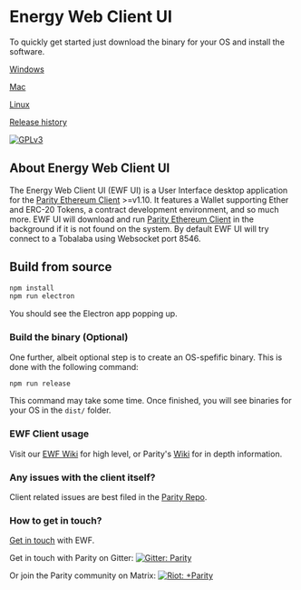# Energy Web Client UI

To quickly get started just download the binary for your OS and install the software.

[Windows](https://github.com/energywebfoundation/energyweb-ui/releases/download/v0.4.0/parity-ui-setup-0.4.0.exe)

[Mac](https://github.com/energywebfoundation/energyweb-ui/releases/download/v0.4.0/parity-ui-0.4.0.pkg)

[Linux](https://github.com/energywebfoundation/energyweb-ui/releases/download/v0.4.0/parity-ui_0.4.0_amd64.deb)

[Release history](https://github.com/energywebfoundation/energyweb-ui/releases)

[![GPLv3](https://img.shields.io/badge/license-GPL%20v3-green.svg)](https://www.gnu.org/licenses/gpl-3.0.en.html)

## About Energy Web Client UI

The Energy Web Client UI (EWF UI) is a User Interface desktop application for the [Parity Ethereum Client](https://github.com/paritytech/parity/blob/master/README.md) >=v1.10. It features a Wallet supporting Ether and ERC-20 Tokens, a contract development environment, and so much more. EWF UI will download and run [Parity Ethereum Client](https://github.com/paritytech/parity/blob/master/README.md) in the background if it is not found on the system. 
By default EWF UI will try connect to a Tobalaba using Websocket port 8546. 

## Build from source

```bash
npm install
npm run electron
```

You should see the Electron app popping up.

### Build the binary (Optional)

One further, albeit optional step is to create an OS-spefific binary. This is done with the following command:

```bash
npm run release
```

This command may take some time. Once finished, you will see binaries for your OS in the `dist/` folder.

### EWF Client usage
Visit our [EWF Wiki](https://energyweb.atlassian.net/wiki/spaces/EWF/pages/544374788/Setting+Up+a+Node) for high level, or Parity's [Wiki](https://wiki.parity.io/) for in depth information.

### Any issues with the client itself?
Client related issues are best filed in the [Parity Repo](https://github.com/paritytech/parity-ethereum). 

### How to get in touch?
[Get in touch](https://energyweb.org/contact-us/) with EWF.

Get in touch with Parity on Gitter:
[![Gitter: Parity](https://img.shields.io/badge/gitter-parity-4AB495.svg)](https://gitter.im/paritytech/parity)

Or join the Parity community on Matrix:
[![Riot: +Parity](https://img.shields.io/badge/riot-%2Bparity%3Amatrix.parity.io-orange.svg)](https://riot.im/app/#/group/+parity:matrix.parity.io)
